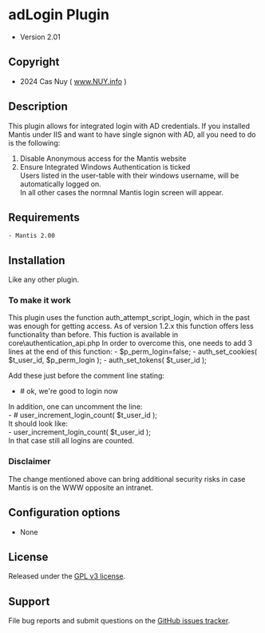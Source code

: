 
# 	adLogin Plugin

  - Version 2.01

## Copyright
  -  2024 Cas Nuy ( www.NUY.info )

## Description

This plugin allows for integrated login with AD credentials.
If you installed Mantis under IIS and want to have single signon with AD, all you need to do is the following: 
1. Disable Anonymous access for the Mantis website 
2. Ensure Integrated Windows Authentication is ticked <br>
Users listed in the user-table with their windows username, will be automatically logged on.<br>
In all other cases the normnal Mantis login screen will appear.

## Requirements
    - Mantis 2.00
 
## Installation                                                                             
 
Like any other plugin. 

### To make it work

This plugin uses the function auth_attempt_script_login, which in the past was enough for getting access.
As of version 1.2.x this function offers less functionality than before.
This fuction is available in core\authentication_api.php
In order to overcome this, one needs to add 3 lines at the end of this function:
	- $p_perm_login=false;
	- auth_set_cookies( $t_user_id, $p_perm_login );
	- auth_set_tokens( $t_user_id );
	
Add these just before the comment line stating:<br>
 - &#35; ok, we're good to login now

In addition, one can uncomment the line:<br>
	- &#35; user_increment_login_count( $t_user_id );<br>
It should look like:<br>
	- user_increment_login_count( $t_user_id );<br>
In that case still all logins are counted.	

### Disclaimer

The change mentioned above can bring additional security risks in case Mantis is on the WWW opposite an intranet.

## Configuration options                                                                      
 
- None

## License                                                                                    

Released under the [GPL v3 license](http://opensource.org/licenses/GPL-3.0).

## Support

File bug reports and submit questions on the
[GitHub issues tracker](http://github.com/mantisbt-plugins/adLogin/issues).
